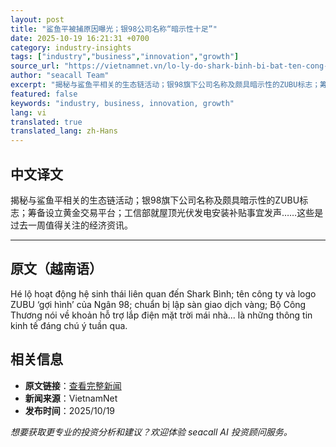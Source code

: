 ```yaml
---
layout: post
title: "鲨鱼平被捕原因曝光；银98公司名称“暗示性十足”"
date: 2025-10-19 16:21:31 +0700
category: industry-insights
tags: ["industry","business","innovation","growth"]
source_url: "https://vietnamnet.vn/lo-ly-do-shark-binh-bi-bat-ten-cong-ty-goi-hinh-cua-ngan-98-2454163.html"
author: "seacall Team"
excerpt: "揭秘与鲨鱼平相关的生态链活动；银98旗下公司名称及颇具暗示性的ZUBU标志；筹备设立黄金交易平台；工信部就屋顶光伏发电安装补贴事宜发声……这些是过去一周值得关注的经济资讯。..."
featured: false
keywords: "industry, business, innovation, growth"
lang: vi
translated: true
translated_lang: zh-Hans
---
```


## 中文译文

揭秘与鲨鱼平相关的生态链活动；银98旗下公司名称及颇具暗示性的ZUBU标志；筹备设立黄金交易平台；工信部就屋顶光伏发电安装补贴事宜发声……这些是过去一周值得关注的经济资讯。

---

## 原文（越南语）

Hé lộ hoạt động hệ sinh thái liên quan đến Shark Bình; tên công ty và logo ZUBU ‘gợi hình’ của Ngân 98; chuẩn bị lập sàn giao dịch vàng; Bộ Công Thương nói về khoản hỗ trợ lắp điện mặt trời mái nhà... là những thông tin kinh tế đáng chú ý tuần qua.

## 相关信息

- **原文链接**：[查看完整新闻](https://vietnamnet.vn/lo-ly-do-shark-binh-bi-bat-ten-cong-ty-goi-hinh-cua-ngan-98-2454163.html)
- **新闻来源**：VietnamNet
- **发布时间**：2025/10/19

*想要获取更专业的投资分析和建议？欢迎体验 seacall AI 投资顾问服务。*